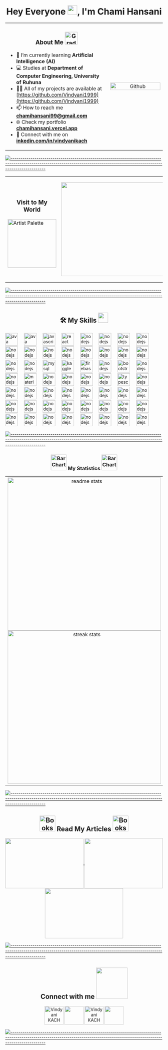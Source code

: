 <h1 align="center">Hey Everyone <img src="https://raw.githubusercontent.com/MartinHeinz/MartinHeinz/master/wave.gif" width="30px">, I'm Chami Hansani </h1>
<table align="center">
<tr border="none">
<td width="65%" align="left">
<h3 align="center">  About Me <img src="https://raw.githubusercontent.com/Tarikul-Islam-Anik/Telegram-Animated-Emojis/main/Objects/Graduation%20Cap.webp" alt="Graduation Cap" width="40" height="40" /> </h3>

- 🌱 I’m currently learning **Artificial Intelligence (AI)**
- 💻 Studies at **Department of Computer
Engineering, University of Ruhuna**
- 👨‍💻 All of my projects are available at [https://github.com/Vindyani1999](https://github.com/Vindyani1999)
- 📫 How to reach me **chamihansani99@gmail.com**
- 🌐 Check my portfolio **[chamihansani.vercel.app](https://chamihansani.vercel.app/)**
- 🔗 Connect with me on **[inkedin.com/in/vindyanikach](https://www.linkedin.com/in/vindyanikach/)**
  
</td>
<td width="35%" align="center">

<img width="100%" align="right" alt="Github" src="https://github.com/Vindyani1999/Vindyani1999/assets/145743416/e01c093d-dfd6-4cbc-bb26-ee2b8c49773c" />

  </td>
</tr>
</table>


[![-----------------------------------------------------------------------------------------------------------------------------------------------------------------------------](
https://raw.githubusercontent.com/andreasbm/readme/master/assets/lines/aqua.png)](https://github.com/BaseMax?tab=repositories)


<table align="center">
<tr border="none">
<td width="35%" align="left" border="none">


<h3 align="center">   Visit to My World  </h3>

<img src="https://raw.githubusercontent.com/Tarikul-Islam-Anik/Telegram-Animated-Emojis/main/Activity/Artist%20Palette.webp" align="center" alt="Artist Palette" width="155" height="155" />

</td>
<td width="65%" align="center" border="none">

<a href="https://chamihansani.vercel.app"><img align="center" src ="https://github.com/Vindyani1999/Vindyani1999/assets/145743416/7452bb0a-384c-4df2-b491-73506451ce4a&border_radius=25" width="600" height="300"/></a>

  </td>
</tr>
</table>

[![-----------------------------------------------------------------------------------------------------------------------------------------------------------------------------](
https://raw.githubusercontent.com/andreasbm/readme/master/assets/lines/aqua.png)](https://github.com/BaseMax?tab=repositories)

<h2 align="center"> 🛠️ My Skills <img src = "https://media2.giphy.com/media/QssGEmpkyEOhBCb7e1/giphy.gif?cid=ecf05e47a0n3gi1bfqntqmob8g9aid1oyj2wr3ds3mg700bl&rid=giphy.gif" width = 32px> </h2>


<h4>  </h4>
    

<div align="left">
  <img src="https://skillicons.dev/icons?i=py" height="40" alt="java logo"  />
  <img width="12" />
  <img src="https://skillicons.dev/icons?i=java" height="40" alt="java logo"  />
  <img width="12" />
  <img src="https://skillicons.dev/icons?i=js" height="40" alt="javascript logo"  />
  <img width="12" />
  <img src="https://skillicons.dev/icons?i=react" height="40" alt="react logo"  />
  <img width="12" />
<img src="https://skillicons.dev/icons?i=nodejs" height="40" alt="nodejs logo"  />
  <img width="12" />
<img src="https://skillicons.dev/icons?i=css" height="40" alt="nodejs logo"  />
<img width="12" />
<img src="https://skillicons.dev/icons?i=express" height="40" alt="nodejs logo"  />
 <img width="12" />
<img src="https://skillicons.dev/icons?i=html" height="40" alt="nodejs logo"  />
<img width="12" />
<img src="https://skillicons.dev/icons?i=cpp" height="40" alt="nodejs logo"  />
<img width="12" />
<img src="https://skillicons.dev/icons?i=c" height="40" alt="nodejs logo"  />
<img width="12" />
<img src="https://skillicons.dev/icons?i=nextjs" height="40" alt="nodejs logo"  />
<img width="12" />
<img src="https://skillicons.dev/icons?i=cs" height="40" alt="nodejs logo"  />
<img width="12" />
<img src="https://skillicons.dev/icons?i=flask" height="40" alt="nodejs logo"  />
<img width="12" />
<img src="https://skillicons.dev/icons?i=kotlin" height="40" alt="nodejs logo"  />
<img width="12" />
<img src="https://skillicons.dev/icons?i=dart" height="40" alt="nodejs logo"  />
<img width="12" />
<img src="https://skillicons.dev/icons?i=flutter" height="40" alt="nodejs logo"  />
<img width="12" />
<img src="https://skillicons.dev/icons?i=threejs" height="40" alt="nodejs logo"  />
<img width="12" />
<img src="https://skillicons.dev/icons?i=mongodb" height="40" alt="nodejs logo"  />
<img width="12" />
<img src="https://skillicons.dev/icons?i=mysql" height="40" alt="mysql logo"  />
<img width="12" />
 <img src="https://cdn.simpleicons.org/kaggle/20BEFF" height="40" alt="kaggle logo"  />
  <img width="12" />
 <img src="https://skillicons.dev/icons?i=firebase" height="40" alt="firebase logo"  />
  <img width="12" />
<img src="https://skillicons.dev/icons?i=tailwind" height="40" alt="nodejs logo"  />
	<img width="12" />
<img src="https://cdn.simpleicons.org/bootstrap/7952B3" height="40" alt="bootstrap logo"  />
  <img width="12" />
<img src="https://skillicons.dev/icons?i=figma" height="40" alt="nodejs logo"  />
	<img width="12" />
<img src="https://cdn.simpleicons.org/canva/00C4CC" height="40" alt="nodejs logo"  />
	<img width="12" />
<img src="https://skillicons.dev/icons?i=materialui" height="40" alt="material ui logo"  />
  <img width="12" />
<img src="https://skillicons.dev/icons?i=opencv" height="40" alt="nodejs logo"  />
<img width="12" />
<img src="https://skillicons.dev/icons?i=pytorch" height="40" alt="nodejs logo"  />
<img width="12" />
<img src="https://skillicons.dev/icons?i=tensorflow" height="40" alt="nodejs logo"  />
<img width="12" />
<img src="https://skillicons.dev/icons?i=sklearn" height="40" alt="nodejs logo"  />
<img width="12" />
  <img src="https://seaborn.pydata.org/_images/logo-mark-lightbg.svg" height="40" alt="typescript logo"  />
  <img width="12" />
<img src="https://skillicons.dev/icons?i=docker" height="40" alt="nodejs logo"  />
<img width="12" />
<img src="https://skillicons.dev/icons?i=jenkins" height="40" alt="nodejs logo"  />
<img width="12" />
<img src="https://skillicons.dev/icons?i=postman" height="40" alt="nodejs logo"  />
<img width="12" />
<img src="https://skillicons.dev/icons?i=github" height="40" alt="nodejs logo"  />
<img width="12" />
<img src="https://skillicons.dev/icons?i=git" height="40" alt="nodejs logo"  />
<img width="12" />
<img src="https://skillicons.dev/icons?i=npm" height="40" alt="nodejs logo"  />
<img width="12" />
<img src="https://skillicons.dev/icons?i=netlify" height="40" alt="nodejs logo"  />
<img width="12" />
<img src="https://skillicons.dev/icons?i=aws" height="40" alt="nodejs logo"  />
<img width="12" />
<img src="https://skillicons.dev/icons?i=gcp" height="40" alt="nodejs logo"  />
<img width="12" />
<img src="https://skillicons.dev/icons?i=vercel" height="40" alt="nodejs logo"  />
<img width="12" />
<img src="https://skillicons.dev/icons?i=windows" height="40" alt="nodejs logo"  />
<img width="12" />
<img src="https://skillicons.dev/icons?i=linux" height="40" alt="nodejs logo"  />
<img width="12" />
<img src="https://skillicons.dev/icons?i=ubuntu" height="40" alt="nodejs logo"  />
<img width="12" />
<img src="https://user-images.githubusercontent.com/25181517/117269608-b7dcfb80-ae58-11eb-8e66-6cc8753553f0.png" height="40" alt="nodejs logo"  />
<img width="12" />
<img src="https://skillicons.dev/icons?i=vscode" height="40" alt="nodejs logo"  />
<img width="12" />
<img src="https://skillicons.dev/icons?i=anaconda" height="40" alt="nodejs logo"  />
<img width="12" />
<img src="https://skillicons.dev/icons?i=visualstudio" height="40" alt="nodejs logo"  />
<img width="12" />
<img src="https://skillicons.dev/icons?i=androidstudio" height="40" alt="nodejs logo"  />
<img width="12" />
<img src="https://skillicons.dev/icons?i=eclipse" height="40" alt="nodejs logo"  />
<img width="12" />
<img src="https://skillicons.dev/icons?i=pycharm" height="40" alt="nodejs logo"  />
<img width="12" />
<img src="https://user-images.githubusercontent.com/25181517/183914128-3fc88b4a-4ac1-40e6-9443-9a30182379b7.png" height="40" alt="nodejs logo"  />
<img width="12" />
<img src="https://user-images.githubusercontent.com/25181517/192107854-765620d7-f909-4953-a6da-36e1ef69eea6.png" height="40" alt="nodejs logo"  />
<img width="12" />
<img src="https://user-images.githubusercontent.com/25181517/183912952-83784e94-629d-4c34-a961-ae2ae795b662.png" height="40" alt="nodejs logo"  />
<img width="12" />
<img src="https://user-images.githubusercontent.com/25181517/183868728-b2e11072-00a5-47e2-8a4e-4ebbb2b8c554.png"  height="40" alt="nodejs logo"  />
<img width="12" />
<img src="https://user-images.githubusercontent.com/25181517/192106593-610ee31c-995e-4f24-b8e1-0f18eead6fae.png"  height="40" alt="nodejs logo"  />
<img width="12" />


 
 
</div>

[![-----------------------------------------------------------------------------------------------------------------------------------------------------------------------------](
https://raw.githubusercontent.com/andreasbm/readme/master/assets/lines/aqua.png)](https://github.com/BaseMax?tab=repositories)

<h3 align="center"> <img src="https://raw.githubusercontent.com/Tarikul-Islam-Anik/Telegram-Animated-Emojis/main/Objects/Bar%20Chart.webp" alt="Bar Chart" width="50" height="50" /> My Statistics <img src="https://raw.githubusercontent.com/Tarikul-Islam-Anik/Telegram-Animated-Emojis/main/Objects/Bar%20Chart.webp" alt="Bar Chart" width="50" height="50" /></h3>
<p align="center">
<table align="center">
<tr border="none">
<td width="50%" align="center">

  <img width=490  src="https://github-readme-stats-salesp07.vercel.app/api?username=Vindyani1999&count_private=true&show_icons=true&theme=react&rank_icon=github&border_radius=15" alt="readme stats" />
  <br>
  
  <img width=490 src="https://github-readme-streak-stats-salesp07.vercel.app/?user=Vindyani1999&count_private=true&theme=react&border_radius=15" alt="streak stats"/>
  
</td>
<td width="50%" align="center">

  <img width=325 align="center" src="https://github-readme-stats-salesp07.vercel.app/api/top-langs/?username=Vindyani1999&langs_count=8&layout=compact&theme=react&border_radius=10&size_weight=0.5&count_weight=0.5&exclude_repo=github-readme-stats" alt="top langs" />
  </td>
</tr>
</table>

[![-----------------------------------------------------------------------------------------------------------------------------------------------------------------------------](
https://raw.githubusercontent.com/andreasbm/readme/master/assets/lines/aqua.png)](https://github.com/BaseMax?tab=repositories)

<h2 align="center"> <img src="https://raw.githubusercontent.com/Tarikul-Islam-Anik/Telegram-Animated-Emojis/main/Objects/Books.webp" alt="Books" width="50" height="50" />  Read My Articles <img src="https://raw.githubusercontent.com/Tarikul-Islam-Anik/Telegram-Animated-Emojis/main/Objects/Books.webp" alt="Books" width="50" height="50" /> </h2>

<p align="center">
  
  <a align="center" href="https://medium.com/@chamihansani"> 
  <img align="center" src ="https://github.com/Vindyani1999/Vindyani1999/assets/145743416/a81e98cf-980b-426d-b829-5a8e436c7c83&border_radius=25" width="250" height="160"  />
  </a>

<a align="center" href="https://medium.com/@chamihansani/understanding-middleware-in-web-applications-049f5a170bdd"> 
  <img align="center" src ="https://github.com/Vindyani1999/Vindyani1999/assets/145743416/fd3c2a95-a4ba-4d7c-b7aa-3e6f2f33d333&border_radius=25" width="250" height="160" />
  </a>
  
  <a align="center" href="https://www.linkedin.com/feed/update/urn:li:activity:7188403745368543232/"> 
  <img align="center" src ="https://github.com/Vindyani1999/Vindyani1999/assets/145743416/45cb661c-f3dd-4ec5-94f1-23ba19fb050e&border_radius=25" width="250" height="160"/>
  </a>
</p>



[![-----------------------------------------------------------------------------------------------------------------------------------------------------------------------------](
https://raw.githubusercontent.com/andreasbm/readme/master/assets/lines/aqua.png)](https://github.com/BaseMax?tab=repositories)
<h2 align="center"> Connect with me <img src='https://raw.githubusercontent.com/ShahriarShafin/ShahriarShafin/main/Assets/handshake.gif' width="100px"> </h2>
<p></p>

<p align="center">	
<a href="https://linkedin.com/in/vindyanikach" target="blank"><img align="center" src="https://raw.githubusercontent.com/rahuldkjain/github-profile-readme-generator/master/src/images/icons/Social/linked-in-alt.svg" alt="Vindyani KACH" height="60" width="60" gap="20" /></a>
<a href = 'https://github.com/Vindyani1999'> <img width = '60px' align= 'center' gap="20" src="https://raw.githubusercontent.com/rahulbanerjee26/githubAboutMeGenerator/main/icons/github.svg"/></a> 
<a href="https://www.hackerrank.com/EG_2020_4253" target="blank"><img align="center" src="https://raw.githubusercontent.com/rahuldkjain/github-profile-readme-generator/master/src/images/icons/Social/hackerrank.svg" alt="Vindyani KACH" height="60" width="60" /></a>
<a href = 'https://www.twitter.com/CN_Munasinghe'> <img width = '60px' align= 'center' src="https://raw.githubusercontent.com/rahulbanerjee26/githubAboutMeGenerator/main/icons/twitter.svg"/></a>
</p>



[![-----------------------------------------------------------------------------------------------------------------------------------------------------------------------------](
https://raw.githubusercontent.com/andreasbm/readme/master/assets/lines/aqua.png)](https://github.com/BaseMax?tab=repositories)






